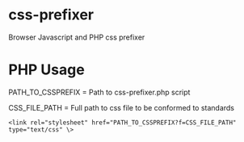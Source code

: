 # css-prefixer
Browser Javascript and PHP css prefixer

# PHP Usage
PATH_TO_CSSPREFIX = Path to css-prefixer.php script

CSS_FILE_PATH = Full path to css file to be conformed to standards

```
<link rel="stylesheet" href="PATH_TO_CSSPREFIX?f=CSS_FILE_PATH" type="text/css" \>
```
